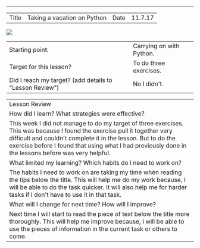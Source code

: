 
---
<table>
  <tr>
    <td>Title</td>
    <td>Taking a vacation on Python</td>
    <td>Date</td>
    <td>11.7.17</td>
  </tr>
</table>
<img src="https://github.com/jackm245/jackm245.github.io/blob/master/images/functions.png?raw=true">

<table>
  <tr>
    <td>Starting point:</td>
    <td>Carrying on with Python.</td>
  </tr>
  <tr>
    <td>Target for this lesson?</td>
    <td>To do three exercises.</td>
  </tr>
  <tr>
    <td>Did I reach my target? 
(add details to "Lesson Review")</td>
    <td>No I didn't. </td>
  </tr>
</table>


<table>
  <tr>
    <td>Lesson Review</td>
  </tr>
  <tr>
    <td>How did I learn? What strategies were effective?</td>
  </tr>
  <tr>
    <td>This week I did not manage to do my target of three exercises. This was because I found the exercise pull it together very difficult and couldn't complete it in the lesson. But to do the exercise before I found that using what I had previously done in the lessons before was very helpful.</td>
  </tr>
  <tr>
    <td>What limited my learning? Which habits do I need to work on?</td>
  </tr>
  <tr>
    <td>The habits I need to work on are taking my time when reading the tips below the title. This will help me do my work because, I will be able to do the task quicker. It will also help me for harder tasks if I don't have to use it in that task.</td>
  </tr>
  <tr>
    <td>What will I change for next time? How will I improve?</td>
  </tr>
  <tr>
    <td>Next time I will start to read the piece of text below the title more thoroughly. This will help me improve because, I will be able to use the pieces of information in the current task or others to come. </td>
  </tr>
</table>


